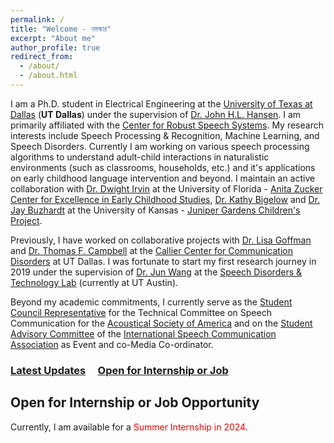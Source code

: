 ```yaml
---
permalink: /
title: "Welcome - নমস্কার"
excerpt: "About me"
author_profile: true
redirect_from: 
  - /about/
  - /about.html
---
```


I am a Ph.D. student in Electrical Engineering at the [University of Texas at Dallas](https://www.utdallas.edu) (**UT Dallas**) under the supervision of [Dr. John H.L. Hansen](https://personal.utdallas.edu/~john.hansen/). I am primarily affiliated with the [Center for Robust Speech Systems](https://crss.utdallas.edu/). My research interests include Speech Processing & Recognition, Machine Learning, and Speech Disorders. Currently I am working on various speech processing algorithms to understand adult-child interactions in naturalistic environments (such as classrooms, households, etc.) and it's applications on early childhood language intervention and beyond. I maintain an active collaboration with [Dr. Dwight Irvin](https://ceecs.education.ufl.edu/about/members/dwight-irvin/) at the University of Florida - [Anita Zucker Center for Excellence in Early Childhood Studies](https://ceecs.education.ufl.edu/), [Dr. Kathy Bigelow](https://lifespan.ku.edu/people/kathy-bigelow) and [Dr. Jay Buzhardt](https://juniper.ku.edu/people/buzhardt-jay) at the University of Kansas - [Juniper Gardens Children's Project](https://juniper.ku.edu/).

Previously, I have worked on collaborative projects with [Dr. Lisa Goffman](https://utdallas.edu/chairs/profiles/dr-lisa-goffman/) and [Dr. Thomas F. Campbell](https://utdallas.edu/chairs/profiles/dr-thomas-campbell/) at the [Callier Center for Communication Disorders](https://calliercenter.utdallas.edu/) at UT Dallas. I was fortunate to start my first research journey in 2019 under the supervision of [Dr. Jun Wang](https://csd.utexas.edu/faculty/jun-wang) at the [Speech Disorders & Technology Lab](https://csd.utexas.edu/research/wang-lab/home) (currently at UT Austin). 

Beyond my academic commitments, I currently serve as the [Student Council Representative](https://asastudents.org/about/meet-the-student-council/) for the Technical Committee on Speech Communication for the [Acoustical Society of America](https://acousticalsociety.org) and on the [Student Advisory Committee](http://www.isca-students.org/sacweb/) of the [International Speech Communication Association](https://www.isca-speech.org/iscaweb/) as Event and co-Media Co-ordinator. 

### [Latest Updates](https://satwikdutta.github.io/year-archive/)  &nbsp;&nbsp;&nbsp; [Open for Internship or Job](#open-for-internship-or-job-opportunity)

Open for Internship or Job Opportunity
------

Currently, I am available for a <font color="red">Summer Internship in 2024</font>. 
